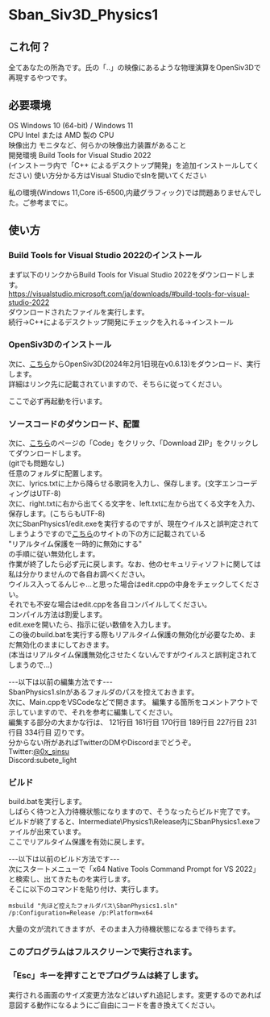 # Sban_Siv3D_Physics1  
## これ何？  
全てあなたの所為です。氏の「..」の映像にあるような物理演算をOpenSiv3Dで再現するやつです。  

## 必要環境  
OS	Windows 10 (64-bit) / Windows 11  
CPU	Intel または AMD 製の CPU  
映像出力	モニタなど、何らかの映像出力装置があること  
開発環境 Build Tools for Visual Studio 2022  
        (インストーラ内で「C++ によるデスクトップ開発」を追加インストールしてください)
        使い方分かる方はVisual Studioでslnを開いてください  

私の環境(Windows 11,Core i5-6500,内蔵グラフィック)では問題ありませんでした。ご参考までに。  


## 使い方  
### Build Tools for Visual Studio 2022のインストール  
まず以下のリンクからBuild Tools for Visual Studio 2022をダウンロードします。  
https://visualstudio.microsoft.com/ja/downloads/#build-tools-for-visual-studio-2022  
ダウンロードされたファイルを実行します。  
続行→C++によるデスクトップ開発にチェックを入れる→インストール  
  
### OpenSiv3Dのインストール  
次に、[こちら](https://siv3d.github.io/ja-jp/)からOpenSiv3D(2024年2月1日現在v0.6.13)をダウンロード、実行します。  
詳細はリンク先に記載されていますので、そちらに従ってください。  
  
ここで必ず再起動を行います。 
  
### ソースコードのダウンロード、配置  
次に、[こちら](https://github.com/0x-sinsu/Sban_Siv3D_Physics1)のページの「Code」をクリック、「Download ZIP」をクリックしてダウンロードします。  
(gitでも問題なし)  
任意のフォルダに配置します。  
次に、lyrics.txtに上から降らせる歌詞を入力し、保存します。(文字エンコーディングはUTF-8)  
次に、right.txtに右から出てくる文字を、left.txtに左から出てくる文字を入力、保存します。(こちらもUTF-8)  
次にSbanPhysics1/edit.exeを実行するのですが、現在ウイルスと誤判定されてしまうようですので[こちら](https://support.microsoft.com/ja-jp/windows/windows-%E3%82%BB%E3%82%AD%E3%83%A5%E3%83%AA%E3%83%86%E3%82%A3%E3%81%AB%E3%82%88%E3%82%8B%E4%BF%9D%E8%AD%B7%E3%82%92%E5%88%A9%E7%94%A8%E3%81%97%E3%81%BE%E3%81%99-2ae0363d-0ada-c064-8b56-6a39afb6a963)のサイトの下の方に記載されている  
"リアルタイム保護を一時的に無効にする"  
の手順に従い無効化します。  
作業が終了したら必ず元に戻します。なお、他のセキュリティソフトに関しては私は分かりませんので各自お調べください。  
ウイルス入ってるんじゃ...と思った場合はedit.cppの中身をチェックしてください。  
それでも不安な場合はedit.cppを各自コンパイルしてください。  
コンパイル方法は割愛します。  
edit.exeを開いたら、指示に従い数値を入力します。  
この後のbuild.batを実行する際もリアルタイム保護の無効化が必要なため、まだ無効化のままにしておきます。  
(本当はリアルタイム保護無効化させたくないんですがウイルスと誤判定されてしまうので...)  
  
---以下は以前の編集方法です---  
SbanPhysics1.slnがあるフォルダのパスを控えておきます。  
次に、Main.cppをVSCodeなどで開きます。
編集する箇所をコメントアウトで示していますので、それを参考に編集してください。  
編集する部分の大まかな行は、
121行目
161行目
170行目
189行目
227行目
231行目
334行目
辺りです。  
分からない所があればTwitterのDMやDiscordまでどうぞ。  
Twitter:[@0x_sinsu](https://twitter.com/0x_sinsu)  
Discord:subete_light  
  
### ビルド  
build.batを実行します。  
しばらく待つと入力待機状態になりますので、そうなったらビルド完了です。  
ビルドが終了すると、Intermediate\Physics1\Release内にSbanPhysics1.exeファイルが出来ています。  
ここでリアルタイム保護を有効に戻します。  

---以下は以前のビルド方法です---  
次にスタートメニューで「x64 Native Tools Command Prompt for VS 2022」と検索し、出てきたものを実行します。  
そこに以下のコマンドを貼り付け、実行します。  
```Batchfile
msbuild "先ほど控えたフォルダパス\SbanPhysics1.sln" /p:Configuration=Release /p:Platform=x64
```
大量の文が流れてきますが、そのまま入力待機状態になるまで待ちます。  
  
### このプログラムはフルスクリーンで実行されます。  
### 「Esc」キーを押すことでプログラムは終了します。  
実行される画面のサイズ変更方法などはいずれ追記します。変更するのであれば意図する動作になるようにご自由にコードを書き換えてください。  
